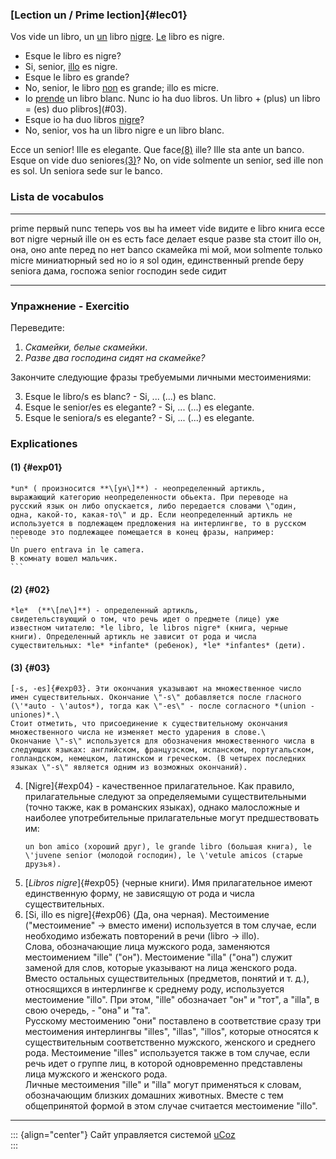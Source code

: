### [Lection un / Prime lection]{#lec01}

Vos vide un libro, un [un](#exp01) libro [nigre](#04). [Le](#02) libro es nigre.
- Esque le libro es nigre?
- Si, senior, [illo](#06) es nigre.
- Esque le libro es grande?
- No, senior, le libro [non](#11) es grande; illo es micre.
- Io [prende](#08) un libro blanc. Nunc io ha duo
  libros. Un libro + (plus) un libro = (es) duo plibros](#03).
- Esque io ha duo libros [nigre](#05)?
- No, senior, vos ha un libro nigre e un libro blanc.

Ecce un senior! Ille es elegante. Que face[(8)](lection02.htm#exp08)
ille? Ille sta ante un banco. Esque on vide duo seniores[(3)](#exp03)?
No, on vide solmente un senior, sed ille non es sol. Un seniora sede sur
le banco.

### Lista de vocabulos

-------- --------------
prime    первый
nunc     теперь
vos      вы
ha       имеет
vide     видите
e
libro    книга
ecce     вот
nigre    черный
ille     он
es       есть
face     делает
esque    разве
sta      стоит
illo     он, она, оно
ante     перед
no       нет
banco    скамейка
mi       мой, мои
solmente только
micre    миниатюрный
sed      но
io       я
sol      один, единственный
prende   беру
seniora  дама, госпожа
senior   господин
sede     сидит
-------- --------------


### Упражнение - Exercitio

Пеpеведите:
1. *Скамейки, белые скамейки*.
2. *Разве два господина сидят на скамейке?*

Закончите следующие фразы требуемыми личными местоимениями:

3. Esque le libro/s es blanc? - Si, \... (\...) es blanc.
4. Esque le senior/es es elegante? - Si, \... (\...) es elegante.
5. Esque le seniora/s es elegante? - Si, \... (\...) es elegante.


### Explicationes

#### (1) {#exp01}
    *un* ( произносится **\[ун\]**) - неопределенный артикль,
    выражающий категорию неопределенности обьекта. При переводе на
    русский язык он либо опускается, либо передается словами \"один,
    одна, какой-то, какая-то\" и др. Если неопределенный артикль не
    используется в подлежащем предложения на интерлингве, то в русском
    переводе это подлежащее помещается в конец фразы, например:
    ```
    Un puero entrava in le camera.
    В комнату вошел мальчик.
    ```

#### (2) {#02}
    *le*  (**\[ле\]**) - определенный артикль,
    свидетельствующий о том, что речь идет о предмете (лице) уже
    известном читателю: *le libro, le libros nigre* (книга, черные
    книги). Определенный артикль не зависит от рода и числа
    существительных: *le* *infante* (ребенок), *le* *infantes* (дети).
#### (3) {#03}
    [-s, -es]{#exp03}. Эти окончания указывают на множественное число
    имен существительных. Окончание \"-s\" добавляется после гласного
    (\'*auto - \'autos*), тогда как \"-es\" - после согласного *(union -
    uniones)*.\
    Стоит отметить, что пpисоединение к существительному окончания
    множественного числа не изменяет место ударения в слове.\
    Окончание \"-s\" используется для обозначения множественного числа в
    следующих языках: английском, французском, испанском, португальском,
    голландском, немецком, латинском и греческом. (В четырех последних
    языках \"-s\" является одним из возможных окончаний).

4.  [Nigre]{#exp04} - качественное прилагательное. Как правило,
    прилагательные следуют за определяемыми существительными (точно
    также, как в романских языках), однако малосложные и наиболее
    употребительные прилагательные могут предшествовать им:
    ```
    un bon amico (хороший друг), le grande libro (большая книга), le
    \'juvene senior (молодой господин), le \'vetule amicos (старые
    друзья).
    ```
5.  [*Libros nigre*]{#exp05} (черные книги). Имя прилагательное имеют
    единственную форму, не зависящую от рода и числа существительных.
6.  [Si, illo es nigre]{#exp06} (Да, она черная). Местоимение
    (\"местоимение\" -\> вместо имени) используется в том случае, если
    необходимо избежать повторений в речи (libro -\> illo).\
    Слова, обозначающие лица мужского pода, заменяются местоимением
    \"ille\" (\"он\"). Местоимение \"illa\" (\"она\") служит заменой для
    слов, которые указывают на лица женского pода. Вместо остальных
    существительных (предметов, понятий и т. д.), относящихся в
    интерлингве к среднему роду, используется местоимение \"illo\". Пpи
    этом, \"ille\" обозначает \"он\" и \"тот\", а \"illa\", в свою
    очередь, - \"она\" и \"та\".\
    Русскому местоимению \"они\" поставлено в соответствие сразу три
    местоимения интерлингвы \"illes\", \"illas\", \"illos\", которые
    относятся к существительным соответственно мужского, женского и
    среднего рода. Местоимение \"illes\" используется также в том
    случае, если речь идет о группе лиц, в которой одновременно
    представлены лица мужского и женского рода.\
    Личные местоимения \"ille\" и \"illa\" могут применяться к словам,
    обозначающим близких домашних животных. Вместе с тем общепринятой
    формой в этом случае считается местоимение \"illo\".

------------------------------------------------------------------------


::: {align="center"}
Сайт управляется системой
[uCoz](http://www.ucoz.ru/ "Создать сайт бесплатно")\
:::
